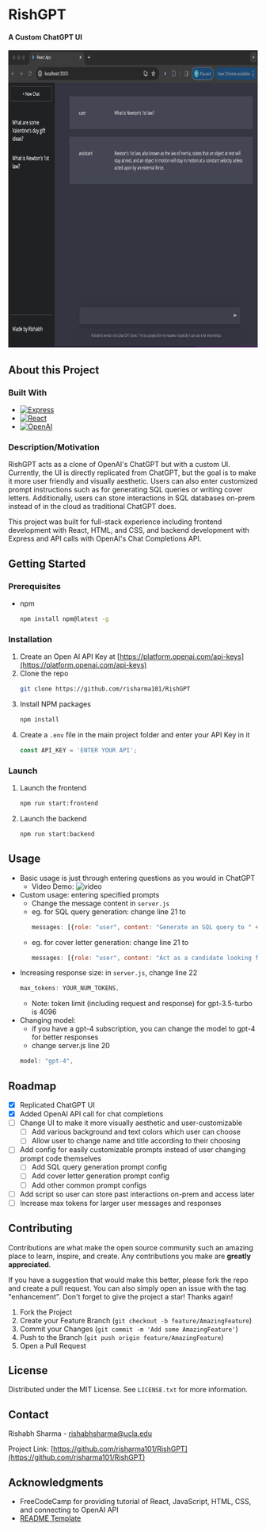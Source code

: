 # RishGPT 
#### A Custom ChatGPT UI

<!-- ![image](assets/chatclone-demo.png) -->
<img src="assets/chatclone-demo.png" alt="Image" height="600">


## About this Project
### Built With
- [![Express][Express.js]][Express-url]
- [![React][React.js]][React-url]
- [![OpenAI][OpenAI]][OpenAI-url]
  
### Description/Motivation
RishGPT acts as a clone of OpenAI's ChatGPT but with a custom UI. Currently, the UI is directly replicated from ChatGPT, but the goal is to make it more user friendly and visually aesthetic. Users can also enter customized prompt instructions such as for generating SQL queries or writing cover letters. Additionally, users can store interactions in SQL databases on-prem instead of in the cloud as traditional ChatGPT does.

This project was built for full-stack experience including frontend development with React, HTML, and CSS, and backend development with Express and API calls with OpenAI's Chat Completions API.




## Getting Started
### Prerequisites
* npm
  ```sh
  npm install npm@latest -g
  ```
### Installation
1. Create an Open AI API Key at [https://platform.openai.com/api-keys](https://platform.openai.com/api-keys)
2. Clone the repo
   ```sh
   git clone https://github.com/risharma101/RishGPT
   ```
3. Install NPM packages
   ```sh
   npm install
   ```
4. Create a `.env` file in the main project folder and enter your API Key in it
   ```js
   const API_KEY = 'ENTER YOUR API';
   ```
### Launch
1. Launch the frontend
   ```sh
   npm run start:frontend
   ```
2. Launch the backend
   ```sh
   npm run start:backend
   ```

<!-- USAGE EXAMPLES -->
## Usage
- Basic usage is just through entering questions as you would in ChatGPT
  - Video Demo: ![video](https://github.com/risharma101/ChatGPT-Clone/assets/52262619/d021fe6b-0591-4630-add8-57eb5efe0229)
- Custom usage: entering specified prompts
  - Change the message content in `server.js`
  - eg. for SQL query generation: change line 21 to
    ```js
    messages: [{role: "user", content: "Generate an SQL query to " + req.body.message}],
    ```
  - eg. for cover letter generation: change line 21 to
    ```js
    messages: [{role: "user", content: "Act as a candidate looking for a job. Write me a cover letter for the following role and qualifications " + req.body.message}],
    ```
- Increasing response size: in `server.js`, change line 22
  ```js
  max_tokens: YOUR_NUM_TOKENS,
  ```
  - Note: token limit (including request and response) for gpt-3.5-turbo is 4096
- Changing model:
  - if you have a gpt-4 subscription, you can change the model to gpt-4 for better responses
  - change server.js line 20
  ```js
  model: "gpt-4",
  ```

<!-- ROADMAP -->
## Roadmap
- [X] Replicated ChatGPT UI
- [X] Added OpenAI API call for chat completions
- [ ] Change UI to make it more visually aesthetic and user-customizable
    - [ ] Add various background and text colors which user can choose
    - [ ] Allow user to change name and title according to their choosing
- [ ] Add config for easily customizable prompts instead of user changing prompt code themselves
    - [ ] Add SQL query generation prompt config
    - [ ] Add cover letter generation prompt config
    - [ ] Add other common prompt configs
- [ ] Add script so user can store past interactions on-prem and access later
- [ ] Increase max tokens for larger user messages and responses

<!-- CONTRIBUTING -->
## Contributing
Contributions are what make the open source community such an amazing place to learn, inspire, and create. Any contributions you make are **greatly appreciated**.

If you have a suggestion that would make this better, please fork the repo and create a pull request. You can also simply open an issue with the tag "enhancement".
Don't forget to give the project a star! Thanks again!

1. Fork the Project
2. Create your Feature Branch (`git checkout -b feature/AmazingFeature`)
3. Commit your Changes (`git commit -m 'Add some AmazingFeature'`)
4. Push to the Branch (`git push origin feature/AmazingFeature`)
5. Open a Pull Request

<!-- LICENSE -->
## License
Distributed under the MIT License. See `LICENSE.txt` for more information.

<!-- CONTACT -->
## Contact

Rishabh Sharma - rishabhsharma@ucla.edu

Project Link: [https://github.com/risharma101/RishGPT](https://github.com/risharma101/RishGPT)


<!-- ACKNOWLEDGMENTS -->
## Acknowledgments
* FreeCodeCamp for providing tutorial of React, JavaScript, HTML, CSS, and connecting to OpenAI API
* [README Template](https://github.com/othneildrew/Best-README-Template)
   
[OpenAI]: https://img.shields.io/badge/OpenAI-412991.svg?style=for-the-badge&logo=OpenAI&logoColor=white
[OpenAI-url]: https://platform.openai.com/docs/guides/text-generation
[Express.js]: https://img.shields.io/badge/Express.js-404D59?style=for-the-badge
[Express-url]: https://expressjs.org/
[React.js]: https://img.shields.io/badge/React-20232A?style=for-the-badge&logo=react&logoColor=61DAFB
[React-url]: https://reactjs.org/
